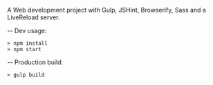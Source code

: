 A Web development project with Gulp, JSHint, Browserify, Sass and a LiveReload server.

--
Dev usage:

```
> npm install
> npm start
```

--
Production build:

```
> gulp build
```
